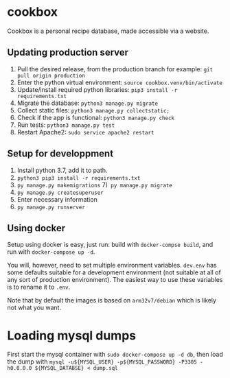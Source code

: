 # cookbox

Cookbox is a personal recipe database, made accessible via a website.

## Updating production server

1) Pull the desired release, from the production branch for example: `git pull origin production`
1) Enter the python virtual environment: `source cookbox.venv/bin/activate`
1) Update/install required python libraries: `pip3 install -r requirements.txt`
1) Migrate the database: `python3 manage.py migrate`
1) Collect static files: `python3 manage.py collectstatic;`
1) Check if the app is functional: `python3 manage.py check`
1) Run tests: `python3 manage.py test`
1) Restart Apache2: `sudo service apache2 restart`

## Setup for developpment

1) Install python 3.7, add it to path.
2) `python3 pip3 install -r requirements.txt`
7) `py manage.py makemigrations`
7)` py manage.py migrate`
8) `py manage.py createsuperuser`
9) Enter necessary information
10) `py manage.py runserver`

## Using docker

Setup using docker is easy, just run: build with `docker-compse build`,
and run with `docker-compose up -d`.

You will, however, need to set multiple environment variables. `dev.env` has
some defaults suitable for a development environment (not suitable at all of 
any sort of production environment). The easiest way to use these variables
is to rename it to `.env`.

Note that by default the images is based on `arm32v7/debian` which is likely
not what you want.


# Loading mysql dumps

First start the mysql container with `sudo docker-compose up -d db`,
then load the dump with `mysql -u${MYSQL_USER} -p${MYSQL_PASSWORD} -P3305 -h0.0.0.0 ${MYSQL_DATABSE} < dump.sql`

